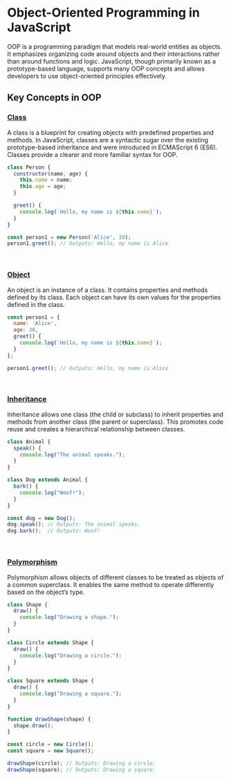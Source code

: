 # Object-Oriented Programming in JavaScript
OOP is a programming paradigm that models real-world entities as objects. It emphasizes organizing code around objects and their interactions rather than around functions and logic. JavaScript, though primarily known as a prototype-based language, supports many OOP concepts and allows developers to use object-oriented principles effectively.

## Key Concepts in OOP

### <ins>Class</ins>
A class is a blueprint for creating objects with predefined properties and methods. In JavaScript, classes are a syntactic sugar over the existing prototype-based inheritance and were introduced in ECMAScript 6 (ES6). Classes provide a clearer and more familiar syntax for OOP.

```jsx
class Person {
  constructor(name, age) {
    this.name = name;
    this.age = age;
  }

  greet() {
    console.log(`Hello, my name is ${this.name}`);
  }
}

const person1 = new Person('Alice', 30);
person1.greet(); // Outputs: Hello, my name is Alice
```

<br>

### <ins>Object</ins>
An object is an instance of a class. It contains properties and methods defined by its class. Each object can have its own values for the properties defined in the class.

```jsx
const person1 = {
  name: 'Alice',
  age: 30,
  greet() {
    console.log(`Hello, my name is ${this.name}`);
  }
};

person1.greet(); // Outputs: Hello, my name is Alice
```

<br>

### <ins>Inheritance</ins>
Inheritance allows one class (the child or subclass) to inherit properties and methods from another class (the parent or superclass). This promotes code reuse and creates a hierarchical relationship between classes.

```jsx
class Animal {
  speak() {
    console.log("The animal speaks.");
  }
}

class Dog extends Animal {
  bark() {
    console.log("Woof!");
  }
}

const dog = new Dog();
dog.speak(); // Outputs: The animal speaks.
dog.bark();  // Outputs: Woof!
```

<br>

### <ins>Polymorphism</ins>
Polymorphism allows objects of different classes to be treated as objects of a common superclass. It enables the same method to operate differently based on the object’s type.

```jsx
class Shape {
  draw() {
    console.log("Drawing a shape.");
  }
}

class Circle extends Shape {
  draw() {
    console.log("Drawing a circle.");
  }
}

class Square extends Shape {
  draw() {
    console.log("Drawing a square.");
  }
}

function drawShape(shape) {
  shape.draw();
}

const circle = new Circle();
const square = new Square();

drawShape(circle); // Outputs: Drawing a circle.
drawShape(square); // Outputs: Drawing a square.
```